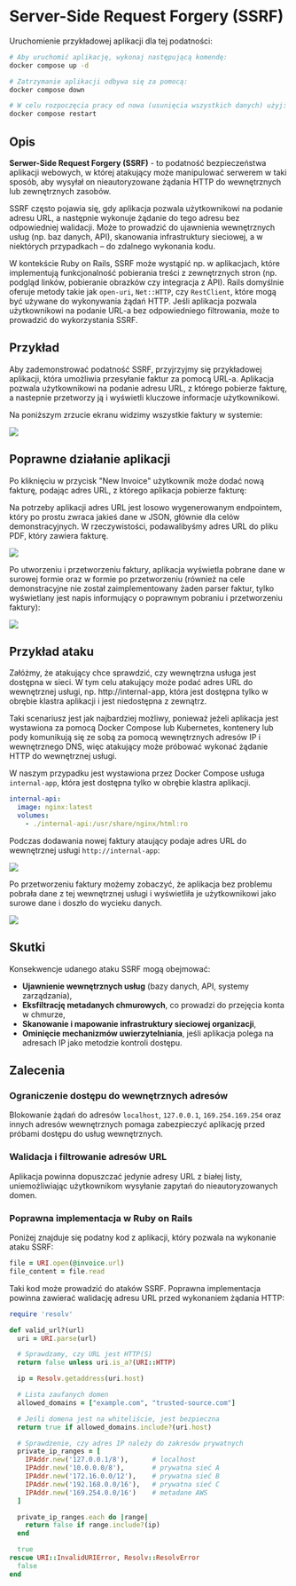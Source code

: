 # Server-Side Request Forgery (SSRF)

Uruchomienie przykładowej aplikacji dla tej podatności:

```bash
# Aby uruchomić aplikację, wykonaj następującą komendę:
docker compose up -d

# Zatrzymanie aplikacji odbywa się za pomocą:
docker compose down

# W celu rozpoczęcia pracy od nowa (usunięcia wszystkich danych) użyj:
docker compose restart
```

## Opis

**Serwer-Side Request Forgery (SSRF)** -  to podatność bezpieczeństwa aplikacji webowych, w której atakujący może manipulować serwerem w taki sposób, aby wysyłał on nieautoryzowane żądania HTTP do wewnętrznych lub zewnętrznych zasobów.

SSRF często pojawia się, gdy aplikacja pozwala użytkownikowi na podanie adresu URL, a następnie wykonuje żądanie do tego adresu bez odpowiedniej walidacji. Może to prowadzić do ujawnienia wewnętrznych usług (np. baz danych, API), skanowania infrastruktury sieciowej, a w niektórych przypadkach – do zdalnego wykonania kodu.

W kontekście Ruby on Rails, SSRF może wystąpić np. w aplikacjach, które implementują funkcjonalność pobierania treści z zewnętrznych stron (np. podgląd linków, pobieranie obrazków czy integracja z API). Rails domyślnie oferuje metody takie jak `open-uri`, `Net::HTTP`, czy `RestClient`, które mogą być używane do wykonywania żądań HTTP. Jeśli aplikacja pozwala użytkownikowi na podanie URL-a bez odpowiedniego filtrowania, może to prowadzić do wykorzystania SSRF.

## Przykład

Aby zademonstrować podatność SSRF, przyjrzyjmy się przykładowej aplikacji, która umożliwia przesyłanie faktur za pomocą URL-a. Aplikacja pozwala użytkownikowi na podanie adresu URL, z którego pobierze fakturę, a nastepnie przetworzy ją i wyświetli kluczowe informacje użytkownikowi.

Na poniższym zrzucie ekranu widzimy wszystkie faktury w systemie:

![](./screenshots/invoices-all.png)

## Poprawne działanie aplikacji

Po kliknięciu w przycisk "New Invoice" użytkownik może dodać nową fakturę, podając adres URL, z którego aplikacja pobierze fakturę:

Na potrzeby aplikacji adres URL jest losowo wygenerowanym endpointem, który po prostu zwraca jakieś dane w JSON, głównie dla celów demonstracyjnych. W rzeczywistości, podawalibyśmy adres URL do pliku PDF, który zawiera fakturę.

![](./screenshots/new-invoice.png)

Po utworzeniu i przetworzeniu faktury, aplikacja wyświetla pobrane dane w surowej formie oraz w formie po przetworzeniu (również na cele demonstracyjne nie został zaimplementowany żaden parser faktur, tylko wyświetlany jest napis informujący o poprawnym pobraniu i przetworzeniu faktury):

![](./screenshots/new-invoice-created.png)

## Przykład ataku

Załóżmy, że atakujący chce sprawdzić, czy wewnętrzna usługa jest dostępna w sieci. W tym celu atakujący może podać adres URL do wewnętrznej usługi, np. http://internal-app, która jest dostępna tylko w obrębie klastra aplikacji i jest niedostępna z zewnątrz.

Taki scenariusz jest jak najbardziej możliwy, ponieważ jeżeli aplikacja jest wystawiona za pomocą Docker Compose lub Kubernetes, kontenery lub pody komunikują się ze sobą za pomocą wewnętrznych adresów IP i wewnętrznego DNS, więc atakujący może próbować wykonać żądanie HTTP do wewnętrznej usługi.

W naszym przypadku jest wystawiona przez Docker Compose usługa `internal-app`, która jest dostępna tylko w obrębie klastra aplikacji.
```yaml
internal-api:
  image: nginx:latest
  volumes:
    - ./internal-api:/usr/share/nginx/html:ro
```

Podczas dodawania nowej faktury ataujący podaje adres URL do wewnętrznej usługi `http://internal-app`:

![](./screenshots/new-ssrf-invoice.png)

Po przetworzeniu faktury możemy zobaczyć, że aplikacja bez problemu pobrała dane z tej wewnętrznej usługi i wyświetliła je użytkownikowi jako surowe dane i doszło do wycieku danych.

![](./screenshots/new-ssrf-invoice-created.png)

## Skutki

Konsekwencje udanego ataku SSRF mogą obejmować:
- **Ujawnienie wewnętrznych usług** (bazy danych, API, systemy zarządzania),
- **Eksfiltrację metadanych chmurowych**, co prowadzi do przejęcia konta w chmurze,
- **Skanowanie i mapowanie infrastruktury sieciowej organizacji**,
- **Ominięcie mechanizmów uwierzytelniania**, jeśli aplikacja polega na adresach IP jako metodzie kontroli dostępu.

## Zalecenia

### Ograniczenie dostępu do wewnętrznych adresów

Blokowanie żądań do adresów `localhost`, `127.0.0.1`, `169.254.169.254` oraz innych adresów wewnętrznych pomaga zabezpieczyć aplikację przed próbami dostępu do usług wewnętrznych.

### Walidacja i filtrowanie adresów URL

Aplikacja powinna dopuszczać jedynie adresy URL z białej listy, uniemożliwiając użytkownikom wysyłanie zapytań do nieautoryzowanych domen.

### Poprawna implementacja w Ruby on Rails

Poniżej znajduje się podatny kod z aplikacji, który pozwala na wykonanie ataku SSRF:

```ruby
file = URI.open(@invoice.url)
file_content = file.read
```

Taki kod może prowadzić do ataków SSRF. Poprawna implementacja powinna zawierać walidację adresu URL przed wykonaniem żądania HTTP:

```ruby
require 'resolv'

def valid_url?(url)
  uri = URI.parse(url)

  # Sprawdzamy, czy URL jest HTTP(S)
  return false unless uri.is_a?(URI::HTTP)

  ip = Resolv.getaddress(uri.host)

  # Lista zaufanych domen
  allowed_domains = ["example.com", "trusted-source.com"]

  # Jeśli domena jest na whiteliście, jest bezpieczna
  return true if allowed_domains.include?(uri.host)

  # Sprawdzenie, czy adres IP należy do zakresów prywatnych
  private_ip_ranges = [
    IPAddr.new('127.0.0.1/8'),      # localhost
    IPAddr.new('10.0.0.0/8'),       # prywatna sieć A
    IPAddr.new('172.16.0.0/12'),    # prywatna sieć B
    IPAddr.new('192.168.0.0/16'),   # prywatna sieć C
    IPAddr.new('169.254.0.0/16')    # metadane AWS
  ]

  private_ip_ranges.each do |range|
    return false if range.include?(ip)
  end

  true
rescue URI::InvalidURIError, Resolv::ResolvError
  false
end
```